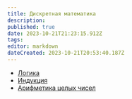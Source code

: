 ```yaml
---
title: Дискретная математика
description: 
published: true
date: 2023-10-21T21:23:15.912Z
tags: 
editor: markdown
dateCreated: 2023-10-21T20:53:40.187Z
---
```


-   [Логика](/discrete-math/logics)
-   [Индукция](/discrete-math/induction)
-   [Арифметика целых чисел](/discrete-math/integer-arithmetic)